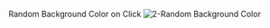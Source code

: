 Random Background Color on Click
![2-Random Background Color](https://github.com/rabiaztoprak/JAVASCRIPT-PROJECTS/assets/80384765/5f97f272-b62f-4c19-80d4-1f2a2e946d42)
